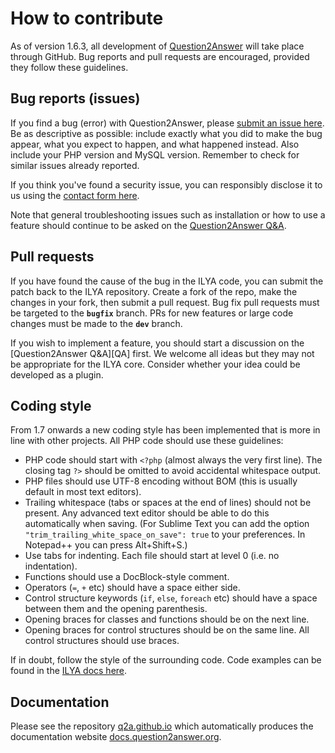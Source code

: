 # How to contribute

As of version 1.6.3, all development of [Question2Answer](http://www.question2answer.org/) will take place through GitHub. Bug reports and pull requests are encouraged, provided they follow these guidelines.


## Bug reports (issues)

If you find a bug (error) with Question2Answer, please [submit an issue here](https://github.com/q2a/question2answer/issues). Be as descriptive as possible: include exactly what you did to make the bug appear, what you expect to happen, and what happened instead. Also include your PHP version and MySQL version. Remember to check for similar issues already reported.

If you think you've found a security issue, you can responsibly disclose it to us using the [contact form here](http://www.question2answer.org/feedback.php).

Note that general troubleshooting issues such as installation or how to use a feature should continue to be asked on the [Question2Answer Q&A](http://www.question2answer.org/ilya/).


## Pull requests

If you have found the cause of the bug in the ILYA code, you can submit the patch back to the ILYA repository. Create a fork of the repo, make the changes in your fork, then submit a pull request. Bug fix pull requests must be targeted to the **`bugfix`** branch. PRs for new features or large code changes must be made to the **`dev`** branch.

If you wish to implement a feature, you should start a discussion on the [Question2Answer Q&A][QA] first. We welcome all ideas but they may not be appropriate for the ILYA core. Consider whether your idea could be developed as a plugin.


## Coding style

From 1.7 onwards a new coding style has been implemented that is more in line with other projects. All PHP code should use these guidelines:

- PHP code should start with `<?php` (almost always the very first line). The closing tag `?>` should be omitted to avoid accidental whitespace output.
- PHP files should use UTF-8 encoding without BOM (this is usually default in most text editors).
- Trailing whitespace (tabs or spaces at the end of lines) should not be present. Any advanced text editor should be able to do this automatically when saving. (For Sublime Text you can add the option `"trim_trailing_white_space_on_save": true` to your preferences. In Notepad++ you can press Alt+Shift+S.)
- Use tabs for indenting. Each file should start at level 0 (i.e. no indentation).
- Functions should use a DocBlock-style comment.
- Operators (`=`, `+` etc) should have a space either side.
- Control structure keywords (`if`, `else`, `foreach` etc) should have a space between them and the opening parenthesis.
- Opening braces for classes and functions should be on the next line.
- Opening braces for control structures should be on the same line. All control structures should use braces.

If in doubt, follow the style of the surrounding code. Code examples can be found in the [ILYA docs here](http://docs.question2answer.org/contribute/).


## Documentation

Please see the repository [q2a.github.io](https://github.com/q2a/q2a.github.io/) which automatically produces the documentation website [docs.question2answer.org](http://docs.question2answer.org/).
